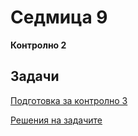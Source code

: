 Седмица 9
=================================

**Контролно 2**

Задачи
------
[Подготовка за контролно 3](../tasks/pre_exam_test.h)

[Решения на задачите](../solutions/pre_exam_test.h)
